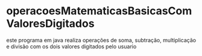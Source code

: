 # operacoesMatematicasBasicasComValoresDigitados
este programa em java realiza operações de soma, subtração, multiplicação e divisão com os dois valores digitados pelo usuario
